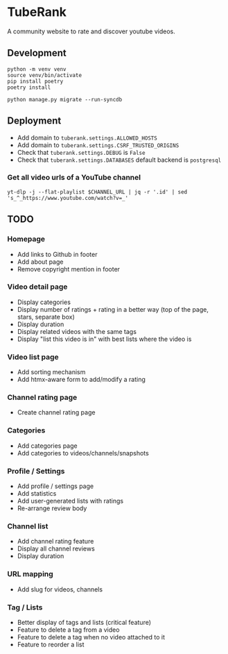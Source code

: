 # TubeRank

A community website to rate and discover youtube videos.

## Development

```
python -m venv venv
source venv/bin/activate
pip install poetry
poetry install
```

```
python manage.py migrate --run-syncdb
```

## Deployment

- Add domain to `tuberank.settings.ALLOWED_HOSTS`
- Add domain to `tuberank.settings.CSRF_TRUSTED_ORIGINS`
- Check that `tuberank.settings.DEBUG` is `False`
- Check that `tuberank.settings.DATABASES` default backend is `postgresql`

### Get all video urls of a YouTube channel

```
yt-dlp -j --flat-playlist $CHANNEL_URL | jq -r '.id' | sed 's_^_https://www.youtube.com/watch?v=_'
```

## TODO

### Homepage
- Add links to Github in footer
- Add about page
- Remove copyright mention in footer

### Video detail page
- Display categories
- Display number of ratings + rating in a better way (top of the page, stars, separate box)
- Display duration
- Display related videos with the same tags
- Display "list this video is in" with best lists where the video is

### Video list page
- Add sorting mechanism
- Add htmx-aware form to add/modify a rating

### Channel rating page
- Create channel rating page

### Categories
- Add categories page
- Add categories to videos/channels/snapshots

### Profile / Settings
- Add profile / settings page
- Add statistics
- Add user-generated lists with ratings
- Re-arrange review body

### Channel list
- Add channel rating feature
- Display all channel reviews
- Display duration

### URL mapping
- Add slug for videos, channels

### Tag / Lists
- Better display of tags and lists (critical feature)
- Feature to delete a tag from a video
- Feature to delete a tag when no video attached to it
- Feature to reorder a list
